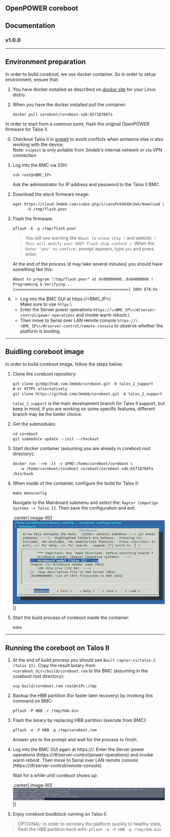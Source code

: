 ## OpenPOWER coreboot

## Documentation

### v1.0.0

---

## Environment preparation

In order to build coreboot, we use docker container. So in order to setup
environment, ensure that:

1. You have docker installed as described on [docker site](https://docs.docker.com/engine/install/)
   for your Linux distro.
2. When you have the docker installed pull the container:

   ```
   docker pull coreboot/coreboot-sdk:65718760fa
   ```

In order to start from a common point, flash the original OpenPOWER firmware
for Talos II.

0. Checkout Talos II in [snipeit](http://snipeit) to avoid conflicts when
   someone else is also working with the device.\
   Note: `snipeit` is only avilable from 3mdeb's internal network
   or via VPN connection

1. Log into the BMC via SSH:

   ```
   ssh root@<BMC_IP>
   ```
   Ask the administrator for IP address and password to the Talos II BMC.

2. Download the stock firmware image:

   ```
   wget https://cloud.3mdeb.com/index.php/s/canxPx5d4X8c2wk/download \
         -O /tmp/flash.pnor
   ```

3. Flash the firmware:

   ```
   pflash -E -p /tmp/flash.pnor
   ```

   > You will see warning like `About to erase chip !` and
   > `WARNING ! This will modify your HOST flash chip content !`. When the
   > `Enter "yes" to confirm:` prompt appears, type `yes` and press enter.

   At the end of the process (it may take several minutes) you should have
   something like this:

   ```
   About to program "/tmp/flash.pnor" at 0x00000000..0x04000000 !
   Programming & Verifying...
   [==================================================] 100% ETA:0s
   ```

4. * Log into the BMC GUI at https://\<BMC_IP\>/.\
     Make sure to use `https`.\
   * Enter the Server power operations
     `https://\<BMC_IP\>/#/server-control/power-operations` and invoke
     warm reboot.\
   * Then move to Serial over LAN remote console
     `https://\<BMC_IP\>/#/server-control/remote-console` to observe
     whether the platform is booting.

---

## Buidling coreboot image

In order to build coreboot image, follow the steps below:

1. Clone the coreboot repository:

   ```
   git clone git@github.com:3mdeb/coreboot.git -b talos_2_support
   # or HTTPS alternatively
   git clone https://github.com/3mdeb/coreboot.git -b talos_2_support
   ```
   `talos_2_support` is the main development branch for Talos II support,
   but keep in mind, if you are working on some specific features,
   different branch may be the better choice.

2. Get the submodules:

   ```
   cd coreboot
   git submodule update --init --checkout
   ```

3. Start docker container (assuming you are already in coreboot root
   directory):

   ```
   docker run --rm -it -v $PWD:/home/coreboot/coreboot \
      -w /home/coreboot/coreboot coreboot/coreboot-sdk:65718760fa /bin/bash
   ```

4. When inside of the container, configure the build for Talos II:

   ```
   make menuconfig
   ```

   Navigate to the Mainboard submenu and select the:
   `Raptor Computign Systems -> Talos II`. Then save the configuration and
   exit.

   .center[.image-90[![](images/cb_menuconfig.png)]]

5. Start the build process of coreboot inside the container:

   ```
   make
   ```

---

## Running the coreboot on Talos II

1. At the end of build process you should see `Built raptor-cs/talos-2 (Talos II)`.
   Copy the result binary from `<coreboot_dir>/build/coreboot.rom` to the BMC
   (assuming in the coreboot root directory):

   ```
   scp build/coreboot.rom root@<IP>:/tmp
   ```

2. Backup the HBB partition (for faster later recovery) by invoking this
   command on BMC:

   ```
   pflash -P HBB -r /tmp/hbb.bin
   ```

3. Flash the binary by replacing HBB partition (execute from BMC):

   ```
   pflash -e -P HBB -p /tmp/coreboot.rom
   ```

   Answer yes to the prompt and wait for the process to finish.

4. Log into the BMC GUI again at https://<IP>/. Enter the Server power
   operations (https://<IP>/#/server-control/power-operations) and invoke warm
   reboot. Then move to Serial over LAN remote console
   (https://<IP>/#/server-control/remote-console)

   Wait for a while until coreboot shows up:

   .center[.image-90[![](images/cb_bootblock.png)]]

5. Enjoy coreboot bootblock running on Talos II.

> OPTIONAL: in order to recovery the platform quickly to healthy state, flash
> the HBB partition back with:
> `pflash -e -P HBB -p /tmp/hbb.bin`

